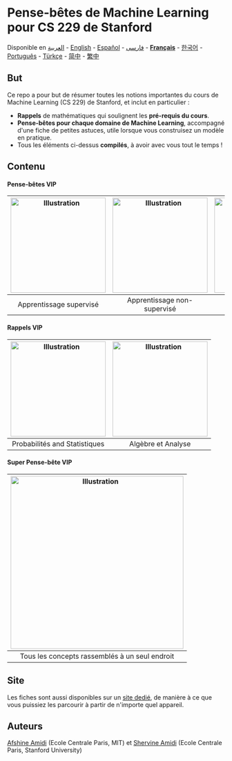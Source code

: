 # Pense-bêtes de Machine Learning pour CS 229 de Stanford
Disponible en [العربية](https://github.com/afshinea/stanford-cs-229-machine-learning/tree/master/ar) -  [English](https://github.com/afshinea/stanford-cs-229-machine-learning/tree/master/en) -  [Español](https://github.com/afshinea/stanford-cs-229-machine-learning/tree/master/es) -  [فارسی](https://github.com/afshinea/stanford-cs-229-machine-learning/tree/master/fa) -  [**Français**](https://github.com/afshinea/stanford-cs-229-machine-learning/tree/master/fr) -  [한국어](https://stanford.edu/~shervine/l/ko/teaching/cs-229/cheatsheet-machine-learning-tips-and-tricks) -  [Português](https://github.com/afshinea/stanford-cs-229-machine-learning/tree/master/pt) -  [Türkçe](https://github.com/afshinea/stanford-cs-229-machine-learning/tree/master/tr) -  [简中](https://github.com/afshinea/stanford-cs-229-machine-learning/tree/master/zh) -  [繁中](https://github.com/afshinea/stanford-cs-229-machine-learning/tree/master/zh-tw)

## But
Ce repo a pour but de résumer toutes les notions importantes du cours de Machine Learning (CS 229) de Stanford, et inclut en particulier :
- **Rappels** de mathématiques qui soulignent les **pré-requis du cours**.
- **Pense-bêtes pour chaque domaine de Machine Learning**, accompagné d'une fiche de petites astuces, utile lorsque vous construisez un modèle en pratique.
- Tous les éléments ci-dessus **compilés**, à avoir avec vous tout le temps !

## Contenu
#### Pense-bêtes VIP
|<a href="https://github.com/afshinea/stanford-cs-229-machine-learning/blob/master/fr/pense-bete-apprentissage-supervise.pdf"><img src="https://stanford.edu/~shervine/teaching/cs-229/illustrations/cover/fr-001.png?" alt="Illustration" width="220px"/></a>|<a href="https://github.com/afshinea/stanford-cs-229-machine-learning/blob/master/fr/pense-bete-apprentissage-non-supervise.pdf"><img src="https://stanford.edu/~shervine/teaching/cs-229/illustrations/cover/fr-002.png" alt="Illustration" width="220px"/></a>|<a href="https://github.com/afshinea/stanford-cs-229-machine-learning/blob/master/fr/pense-bete-apprentissage-profond.pdf"><img src="https://stanford.edu/~shervine/teaching/cs-229/illustrations/cover/fr-003.png" alt="Illustration" width="220px"/></a>|<a href="https://github.com/afshinea/stanford-cs-229-machine-learning/blob/master/fr/pense-bete-machine-learning-petites-astuces.pdf"><img src="https://stanford.edu/~shervine/teaching/cs-229/illustrations/cover/fr-004.png" alt="Illustration" width="220px"/></a>|
|:--:|:--:|:--:|:--:|
|Apprentissage supervisé|Apprentissage non-supervisé|Apprentissage profond|Petites astuces|

#### Rappels VIP
|<a href="https://github.com/afshinea/stanford-cs-229-machine-learning/blob/master/fr/rappels-probabilites-statistiques.pdf"><img src="https://stanford.edu/~shervine/teaching/cs-229/illustrations/cover/fr-005.png" alt="Illustration" width="220px"/></a>|<a href="https://github.com/afshinea/stanford-cs-229-machine-learning/blob/master/fr/rappels-algebre-analyse.pdf"><img src="https://stanford.edu/~shervine/teaching/cs-229/illustrations/cover/fr-006.png#1" alt="Illustration" width="220px"/></a>|
|:--:|:--:|
|Probabilités and Statistiques|Algèbre et Analyse|


#### Super Pense-bête VIP
|<a href="https://github.com/afshinea/stanford-cs-229-machine-learning/blob/master/fr/super-pense-bete-machine-learning.pdf"><img src="https://stanford.edu/~shervine/teaching/cs-229/illustrations/cover/fr-007.png" alt="Illustration" width="400px"/></a>|
|:--:|
|Tous les concepts rassemblés à un seul endroit|

## Site
Les fiches sont aussi disponibles sur un [site dedié](https://stanford.edu/~shervine/l/fr/teaching/cs-229), de manière à ce que vous puissiez les parcourir à partir de n'importe quel appareil.

## Auteurs
[Afshine Amidi](https://twitter.com/afshinea) (Ecole Centrale Paris, MIT) et [Shervine Amidi](https://twitter.com/shervinea) (Ecole Centrale Paris, Stanford University)
